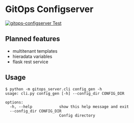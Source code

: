 # GitOps Configserver

[![gitops-configserver Test](https://github.com/pprzetacznik/gitops-multitenant-templates/actions/workflows/test.yml/badge.svg)](https://github.com/pprzetacznik/gitops-multitenant-templates/actions/workflows/test.yml)

## Planned features

* multitenant templates
* hieradata variables
* flask rest service

## Usage

```
$ python -m gitops_server.cli config_gen -h
usage: cli.py config_gen [-h] --config_dir CONFIG_DIR

options:
  -h, --help            show this help message and exit
  --config_dir CONFIG_DIR
                        Config directory
```

